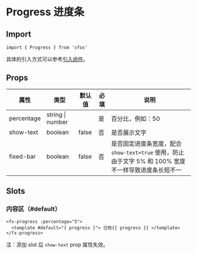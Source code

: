 # Progress 进度条

## Import

```
import { Progress } from 'vfox'
```

具体的引入方式可以参考[引入组件](../guide/import.md)。

## Props

| 属性       | 类型             | 默认值 | 必填 | 说明                                                                                                 |
| ---------- | ---------------- | ------ | ---- | ---------------------------------------------------------------------------------------------------- |
| percentage | string \| number |        | 是   | 百分比，例如：50                                                                                     |
| show-text  | boolean          | false  | 否   | 是否展示文字                                                                                         |
| fixed-bar  | boolean          | false  | 否   | 是否固定进度条宽度，配合 `show-text=true` 使用，防止由于文字 5% 和 100% 宽度不一样导致进度条长短不一 |

## Slots

### 内容区（#default）

```
<fx-progress :percentage="5">
  <template #default="{ progress }"> 已抢{{ progress }} </template>
</fx-progress>
```

注：添加 slot 后 `show-text` prop 属性失效。

